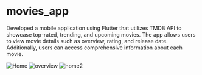 # movies_app
Developed a mobile application using Flutter that utilizes TMDB API to showcase top-rated, trending, and upcoming movies. The app allows users to view movie details such as overview, rating, and release date. Additionally, users can access comprehensive information about each movie.

![Home](https://github.com/gayathri3377/Movies-App/assets/152592583/e9737f61-729d-4951-ad6a-bb544ca84554)
![overview](https://github.com/gayathri3377/Movies-App/assets/152592583/1d69cb78-b42a-451e-ba84-7eb310ece3e5)
![home2](https://github.com/gayathri3377/Movies-App/assets/152592583/0ee4015c-95b0-448a-a07b-205573edb604)
